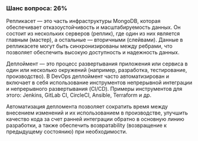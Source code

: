 ### Шанс вопроса: 26%

Репликасет — это часть инфраструктуры MongoDB, которая обеспечивает отказоустойчивость и масштабируемость данных. Он состоит из нескольких серверов (реплик), где один из них является главным (мастер), а остальные — вторичными (слейвами). Данные в репликасете могут быть синхронизированы между ребрами, что позволяет обеспечить высокую доступность и надежность данных.

Деплоймент — это процесс развертывания приложения или сервиса в один или несколько окружений (например, разработка, тестирование, производство). В DevOps деплоймент часто автоматизирован и включает в себя использование инструментов непрерывной интеграции и непрерывного развертывания (CI/CD). Примеры инструментов для этого: Jenkins, GitLab CI, CircleCI, Ansible, Terraform и др.

Автоматизация депломента позволяет сократить время между внесением изменений и их использованием в производстве, улучшить качество кода за счет ранней интеграции обратно в основную линию разработки, а также обеспечить возвратability (возвращение к предыдущему состоянию) при необходимости.